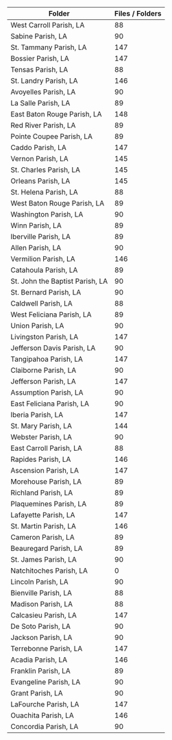 | Folder                          |   Files / Folders |
|---------------------------------|-------------------|
| West Carroll Parish, LA         |                88 |
| Sabine Parish, LA               |                90 |
| St. Tammany Parish, LA          |               147 |
| Bossier Parish, LA              |               147 |
| Tensas Parish, LA               |                88 |
| St. Landry Parish, LA           |               146 |
| Avoyelles Parish, LA            |                90 |
| La Salle Parish, LA             |                89 |
| East Baton Rouge Parish, LA     |               148 |
| Red River Parish, LA            |                89 |
| Pointe Coupee Parish, LA        |                89 |
| Caddo Parish, LA                |               147 |
| Vernon Parish, LA               |               145 |
| St. Charles Parish, LA          |               145 |
| Orleans Parish, LA              |               145 |
| St. Helena Parish, LA           |                88 |
| West Baton Rouge Parish, LA     |                89 |
| Washington Parish, LA           |                90 |
| Winn Parish, LA                 |                89 |
| Iberville Parish, LA            |                89 |
| Allen Parish, LA                |                90 |
| Vermilion Parish, LA            |               146 |
| Catahoula Parish, LA            |                89 |
| St. John the Baptist Parish, LA |                90 |
| St. Bernard Parish, LA          |                90 |
| Caldwell Parish, LA             |                88 |
| West Feliciana Parish, LA       |                89 |
| Union Parish, LA                |                90 |
| Livingston Parish, LA           |               147 |
| Jefferson Davis Parish, LA      |                90 |
| Tangipahoa Parish, LA           |               147 |
| Claiborne Parish, LA            |                90 |
| Jefferson Parish, LA            |               147 |
| Assumption Parish, LA           |                90 |
| East Feliciana Parish, LA       |                90 |
| Iberia Parish, LA               |               147 |
| St. Mary Parish, LA             |               144 |
| Webster Parish, LA              |                90 |
| East Carroll Parish, LA         |                88 |
| Rapides Parish, LA              |               146 |
| Ascension Parish, LA            |               147 |
| Morehouse Parish, LA            |                89 |
| Richland Parish, LA             |                89 |
| Plaquemines Parish, LA          |                89 |
| Lafayette Parish, LA            |               147 |
| St. Martin Parish, LA           |               146 |
| Cameron Parish, LA              |                89 |
| Beauregard Parish, LA           |                89 |
| St. James Parish, LA            |                90 |
| Natchitoches Parish, LA         |                 0 |
| Lincoln Parish, LA              |                90 |
| Bienville Parish, LA            |                88 |
| Madison Parish, LA              |                88 |
| Calcasieu Parish, LA            |               147 |
| De Soto Parish, LA              |                90 |
| Jackson Parish, LA              |                90 |
| Terrebonne Parish, LA           |               147 |
| Acadia Parish, LA               |               146 |
| Franklin Parish, LA             |                89 |
| Evangeline Parish, LA           |                90 |
| Grant Parish, LA                |                90 |
| LaFourche Parish, LA            |               147 |
| Ouachita Parish, LA             |               146 |
| Concordia Parish, LA            |                90 |